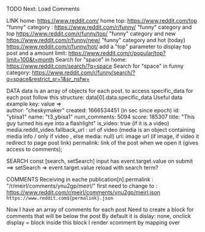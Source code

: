 
  TODO Next:
  Load Comments


LINK 
home: https://www.reddit.com/
home top: https://www.reddit.com/top
"funny" category : https://www.reddit.com/r/funny/
"funny" category and top https://www.reddit.com/r/funny/top/
"funny" category and new https://www.reddit.com/r/funny/new/
"funny" category and hot (today) https://www.reddit.com/r/funny/hot/
add a "top" parameter to display top post and a amount limit: https://www.reddit.com/r/popular/top?limit=100&t=month
Search for "space" in home: https://www.reddit.com/search/?q=space
Search for "space" in funny category: https://www.reddit.com/r/funny/search/?q=space&restrict_sr=1&sr_nsfw=

DATA
data is an array of objects for each post. to access specific_data for each post follow this structure: data[0].data.specific_data
Useful data example key: value =>  
    author: "cheskymaker"
    created: 1666534451 (in sec since epoch) 
    id: "ybisa1"
    name: "t3_ybisa1"
    num_comments: 5094
    score: 185307
    title: "This guy turned his eye into a flashlight"
    is_video: true (if it is a video)
    media.reddit_video.fallback_url : url of video
        (media is an object containing media info / only if video , else media: null) 
    url: image url (if image, if video it redirect to page post link)
    permalink: link of the post when we open it (gives access to comments);

SEARCH
const [search, setSearch]
input has event.target.value
on submit ==> setSearch => event.target.value
reload with search term?

COMMENTS
Receiving in eache publication[n].permalink : "/r/meirl/comments/ynu2gp/meirl/"
first need to change to : https://www.reddit.com/r/meirl/comments/ynu2gp/meirl.json
`https://www.reddit.com${permalink}.json`

Now I have an array of comments for each post
Need to create a block for comments that will be below the post
By default it is dislay: none, onclick display = block
inside this block I render xcomment by mapping over 